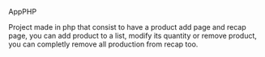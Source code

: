 AppPHP

Project made in php that consist to have a product add page and recap page, you can add product to a list, modify its quantity or remove product, you can completly remove all production from recap too.
